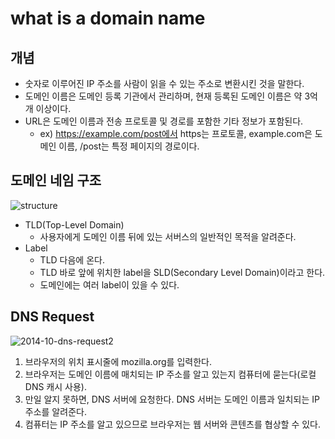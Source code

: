 # what is a domain name

## 개념

- 숫자로 이루어진 IP 주소를 사람이 읽을 수 있는 주소로 변환시킨 것을 말한다.
- 도메인 이름은 도메인 등록 기관에서 관리하며, 현재 등록된 도메인 이름은 약 3억 개 이상이다.
- URL은 도메인 이름과 전송 프로토콜 및 경로를 포함한 기타 정보가 포함된다.
  - ex) https://example.com/post에서 https는 프로토콜, example.com은 도메인 이름, /post는 특정 페이지의 경로이다.

## 도메인 네임 구조

![structure](https://user-images.githubusercontent.com/38815618/131430712-517d9a59-3f36-44a3-8008-5827e41a489c.png)

- TLD(Top-Level Domain)
  - 사용자에게 도메인 이름 뒤에 있는 서버스의 일반적인 목적을 알려준다.
- Label
  - TLD 다음에 온다.
  - TLD 바로 앞에 위치한 label을 SLD(Secondary Level Domain)이라고 한다.
  - 도메인에는 여러 label이 있을 수 있다.

## DNS Request

![2014-10-dns-request2](https://user-images.githubusercontent.com/38815618/131432463-aee49663-a317-47b7-84f9-003561ea7f88.png)

1. 브라우저의 위치 표시줄에 mozilla.org를 입력한다.
2. 브라우저는 도메인 이름에 매치되는 IP 주소를 알고 있는지 컴퓨터에 묻는다(로컬 DNS 캐시 사용).
3. 만일 알지 못하면, DNS 서버에 요청한다. DNS 서버는 도메인 이름과 일치되는 IP 주소를 알려준다.
4. 컴퓨터는 IP 주소를 알고 있으므로 브라우저는 웹 서버와 콘텐츠를 협상할 수 있다.
